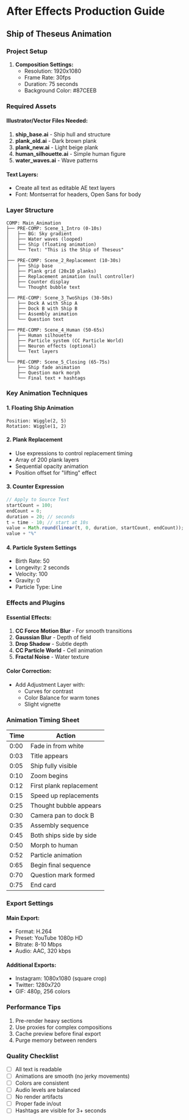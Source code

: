 # After Effects Production Guide
## Ship of Theseus Animation

### Project Setup
1. **Composition Settings:**
   - Resolution: 1920x1080
   - Frame Rate: 30fps
   - Duration: 75 seconds
   - Background Color: #87CEEB

### Required Assets

#### Illustrator/Vector Files Needed:
1. **ship_base.ai** - Ship hull and structure
2. **plank_old.ai** - Dark brown plank
3. **plank_new.ai** - Light beige plank
4. **human_silhouette.ai** - Simple human figure
5. **water_waves.ai** - Wave patterns

#### Text Layers:
- Create all text as editable AE text layers
- Font: Montserrat for headers, Open Sans for body

### Layer Structure

```
COMP: Main_Animation
├── PRE-COMP: Scene_1_Intro (0-10s)
│   ├── BG: Sky gradient
│   ├── Water waves (looped)
│   ├── Ship (floating animation)
│   └── Text: "This is the Ship of Theseus"
│
├── PRE-COMP: Scene_2_Replacement (10-30s)
│   ├── Ship base
│   ├── Plank grid (20x10 planks)
│   ├── Replacement animation (null controller)
│   ├── Counter display
│   └── Thought bubble text
│
├── PRE-COMP: Scene_3_TwoShips (30-50s)
│   ├── Dock A with Ship A
│   ├── Dock B with Ship B
│   ├── Assembly animation
│   └── Question text
│
├── PRE-COMP: Scene_4_Human (50-65s)
│   ├── Human silhouette
│   ├── Particle system (CC Particle World)
│   ├── Neuron effects (optional)
│   └── Text layers
│
└── PRE-COMP: Scene_5_Closing (65-75s)
    ├── Ship fade animation
    ├── Question mark morph
    └── Final text + hashtags
```

### Key Animation Techniques

#### 1. Floating Ship Animation
```
Position: Wiggle(2, 5)
Rotation: Wiggle(1, 2)
```

#### 2. Plank Replacement
- Use expressions to control replacement timing
- Array of 200 plank layers
- Sequential opacity animation
- Position offset for "lifting" effect

#### 3. Counter Expression
```javascript
// Apply to Source Text
startCount = 100;
endCount = 0;
duration = 20; // seconds
t = time - 10; // start at 10s
value = Math.round(linear(t, 0, duration, startCount, endCount));
value + "%"
```

#### 4. Particle System Settings
- Birth Rate: 50
- Longevity: 2 seconds
- Velocity: 100
- Gravity: 0
- Particle Type: Line

### Effects and Plugins

#### Essential Effects:
1. **CC Force Motion Blur** - For smooth transitions
2. **Gaussian Blur** - Depth of field
3. **Drop Shadow** - Subtle depth
4. **CC Particle World** - Cell animation
5. **Fractal Noise** - Water texture

#### Color Correction:
- Add Adjustment Layer with:
  - Curves for contrast
  - Color Balance for warm tones
  - Slight vignette

### Animation Timing Sheet

| Time | Action |
|------|--------|
| 0:00 | Fade in from white |
| 0:03 | Title appears |
| 0:05 | Ship fully visible |
| 0:10 | Zoom begins |
| 0:12 | First plank replacement |
| 0:15 | Speed up replacements |
| 0:25 | Thought bubble appears |
| 0:30 | Camera pan to dock B |
| 0:35 | Assembly sequence |
| 0:45 | Both ships side by side |
| 0:50 | Morph to human |
| 0:52 | Particle animation |
| 0:65 | Begin final sequence |
| 0:70 | Question mark formed |
| 0:75 | End card |

### Export Settings

#### Main Export:
- Format: H.264
- Preset: YouTube 1080p HD
- Bitrate: 8-10 Mbps
- Audio: AAC, 320 kbps

#### Additional Exports:
- Instagram: 1080x1080 (square crop)
- Twitter: 1280x720
- GIF: 480p, 256 colors

### Performance Tips
1. Pre-render heavy sections
2. Use proxies for complex compositions
3. Cache preview before final export
4. Purge memory between renders

### Quality Checklist
- [ ] All text is readable
- [ ] Animations are smooth (no jerky movements)
- [ ] Colors are consistent
- [ ] Audio levels are balanced
- [ ] No render artifacts
- [ ] Proper fade in/out
- [ ] Hashtags are visible for 3+ seconds
